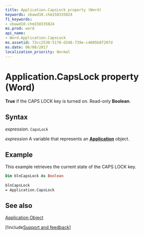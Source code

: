 ```yaml
---
title: Application.CapsLock property (Word)
keywords: vbawd10.chm158335024
f1_keywords:
- vbawd10.chm158335024
ms.prod: word
api_name:
- Word.Application.CapsLock
ms.assetid: 73cc2530-5178-d348-739e-c4605b8f207d
ms.date: 06/08/2017
localization_priority: Normal
---
```



# Application.CapsLock property (Word)

 **True** if the CAPS LOCK key is turned on. Read-only **Boolean**.


## Syntax

_expression_. `CapsLock`

_expression_ A variable that represents an **[Application](Word.Application.md)** object. 


## Example

This example retrieves the current state of the CAPS LOCK key.


```vb
Dim blnCapsLock As Boolean 
 
blnCapsLock 
= Application.CapsLock
```


## See also


[Application Object](Word.Application.md)

[!include[Support and feedback](~/includes/feedback-boilerplate.md)]